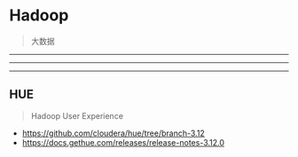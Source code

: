 # Hadoop
> 大数据
---




---



---
## HUE
> Hadoop User Experience

- https://github.com/cloudera/hue/tree/branch-3.12
- https://docs.gethue.com/releases/release-notes-3.12.0